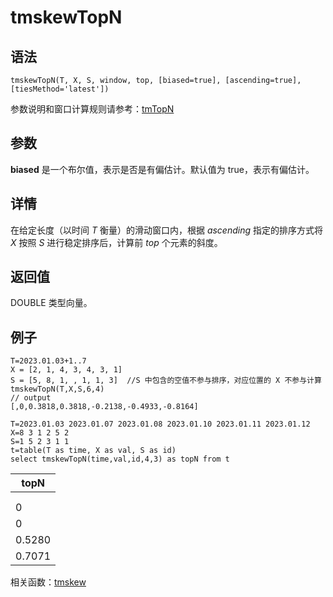 # tmskewTopN

## 语法

`tmskewTopN(T, X, S, window, top, [biased=true], [ascending=true],
[tiesMethod='latest'])`

参数说明和窗口计算规则请参考：[tmTopN](../themes/tmTopN.md)

## 参数

**biased** 是一个布尔值，表示是否是有偏估计。默认值为 true，表示有偏估计。

## 详情

在给定长度（以时间 *T* 衡量）的滑动窗口内，根据 *ascending* 指定的排序方式将 *X*
按照 *S* 进行稳定排序后，计算前 *top* 个元素的斜度。

## 返回值

DOUBLE 类型向量。

## 例子

```
T=2023.01.03+1..7
X = [2, 1, 4, 3, 4, 3, 1]
S = [5, 8, 1, , 1, 1, 3]  //S 中包含的空值不参与排序，对应位置的 X 不参与计算
tmskewTopN(T,X,S,6,4)
// output
[,0,0.3818,0.3818,-0.2138,-0.4933,-0.8164]

T=2023.01.03 2023.01.07 2023.01.08 2023.01.10 2023.01.11 2023.01.12
X=8 3 1 2 5 2
S=1 5 2 3 1 1
t=table(T as time, X as val, S as id)
select tmskewTopN(time,val,id,4,3) as topN from t
```

| topN |
| --- |
|  |
|  |
| 0 |
| 0 |
| 0.5280 |
| 0.7071 |

相关函数：[tmskew](tmskew.md)

